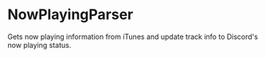 # NowPlayingParser
Gets now playing information from iTunes and update track info to Discord's now playing status.
